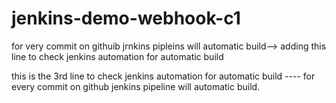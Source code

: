 # jenkins-demo-webhook-c1
for very commit on githuib jrnkins pipleins will automatic build--> adding this line to check jenkins automation for automatic build

this is the 3rd line to check jenkins automation for automatic build ---- for every commit on github jenkins pipeline will automatic build.
